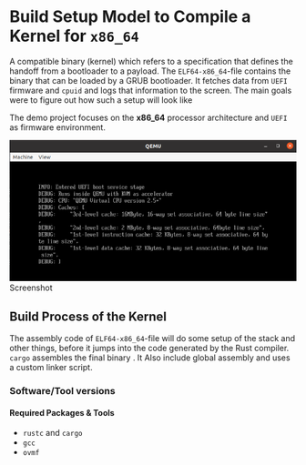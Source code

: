 # Build Setup Model to Compile a Kernel for `x86_64`

A compatible  binary (kernel) which refers to a specification that defines the handoff from a bootloader to a payload. The `ELF64-x86_64`-file contains the binary   that can be loaded  by a GRUB bootloader. It fetches data from `UEFI` firmware and `cpuid` and logs that information to the screen. The main goals were to figure out how such a setup will look like

The demo project focuses on the **x86_64** processor architecture  and `UEFI` as firmware environment.

![Rust Kernel QEMU Screenshot](./doc/figures/rust-kernel-qemu-screenshot.png "Rust Kernel QEMU Screenshot")
Screenshot



## Build Process of the Kernel
The assembly code of `ELF64-x86_64`-file will do some setup of the stack and other things, before it jumps into the code generated by the Rust compiler. `cargo` assembles the final binary . It Also include global assembly and uses a custom linker script.


### Software/Tool versions 
#### Required Packages & Tools
- `rustc` and `cargo` 
- `gcc` 
- `ovmf` 



